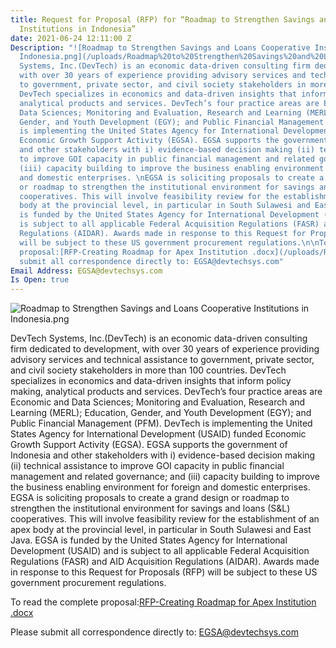 ```yaml
---
title: Request for Proposal (RFP) for “Roadmap to Strengthen Savings and Loans Cooperative
  Institutions in Indonesia”
date: 2021-06-24 12:11:00 Z
Description: "![Roadmap to Strengthen Savings and Loans Cooperative Institutions in
  Indonesia.png](/uploads/Roadmap%20to%20Strengthen%20Savings%20and%20Loans%20Cooperative%20Institutions%20in%20Indonesia.png)\n\n\nDevTech
  Systems, Inc.(DevTech) is an economic data-driven consulting firm dedicated to development,
  with over 30 years of experience providing advisory services and technical assistance
  to government, private sector, and civil society stakeholders in more than 100 countries.
  DevTech specializes in economics and data-driven insights that inform policy making,
  analytical products and services. DevTech’s four practice areas are Economic and
  Data Sciences; Monitoring and Evaluation, Research and Learning (MERL); Education,
  Gender, and Youth Development (EGY); and Public Financial Management (PFM).\nDevTech
  is implementing the United States Agency for International Development (USAID) funded
  Economic Growth Support Activity (EGSA). EGSA supports the government of Indonesia
  and other stakeholders with i) evidence-based decision making (ii) technical assistance
  to improve GOI capacity in public financial management and related governance; and
  (iii) capacity building to improve the business enabling environment for foreign
  and domestic enterprises. \nEGSA is soliciting proposals to create a grand design
  or roadmap to strengthen the institutional environment for savings and loans (S&L)
  cooperatives. This will involve feasibility review for the establishment of an apex
  body at the provincial level, in particular in South Sulawesi and East Java. EGSA
  is funded by the United States Agency for International Development (USAID) and
  is subject to all applicable Federal Acquisition Regulations (FASR) and AID Acquisition
  Regulations (AIDAR). Awards made in response to this Request for Proposals (RFP)
  will be subject to these US government procurement regulations.\n\nTo read the complete
  proposal:[RFP-Creating Roadmap for Apex Institution .docx](/uploads/RFP-Creating%20Roadmap%20for%20Apex%20Institution%20.docx)\n\nPlease
  submit all correspondence directly to: EGSA@devtechsys.com"
Email Address: EGSA@devtechsys.com
Is Open: true
---
```


![Roadmap to Strengthen Savings and Loans Cooperative Institutions in Indonesia.png](/uploads/Roadmap%20to%20Strengthen%20Savings%20and%20Loans%20Cooperative%20Institutions%20in%20Indonesia.png)

DevTech Systems, Inc.(DevTech) is an economic data-driven consulting firm dedicated to development, with over 30 years of experience providing advisory services and technical assistance to government, private sector, and civil society stakeholders in more than 100 countries. DevTech specializes in economics and data-driven insights that inform policy making, analytical products and services. DevTech’s four practice areas are Economic and Data Sciences; Monitoring and Evaluation, Research and Learning (MERL); Education, Gender, and Youth Development (EGY); and Public Financial Management (PFM).
DevTech is implementing the United States Agency for International Development (USAID) funded Economic Growth Support Activity (EGSA). EGSA supports the government of Indonesia and other stakeholders with i) evidence-based decision making (ii) technical assistance to improve GOI capacity in public financial management and related governance; and (iii) capacity building to improve the business enabling environment for foreign and domestic enterprises. 
EGSA is soliciting proposals to create a grand design or roadmap to strengthen the institutional environment for savings and loans (S&L) cooperatives. This will involve feasibility review for the establishment of an apex body at the provincial level, in particular in South Sulawesi and East Java. EGSA is funded by the United States Agency for International Development (USAID) and is subject to all applicable Federal Acquisition Regulations (FASR) and AID Acquisition Regulations (AIDAR). Awards made in response to this Request for Proposals (RFP) will be subject to these US government procurement regulations.

To read the complete proposal:[RFP-Creating Roadmap for Apex Institution .docx](/uploads/RFP-Creating%20Roadmap%20for%20Apex%20Institution%20.docx)

Please submit all correspondence directly to: EGSA@devtechsys.com
